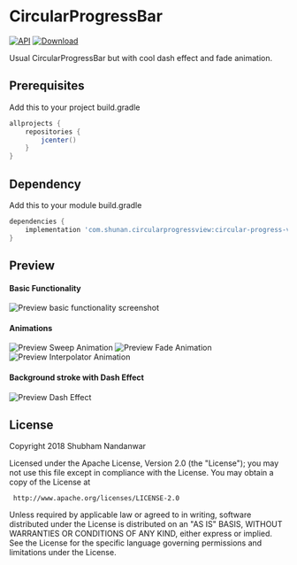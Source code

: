 # CircularProgressBar

[![API](https://img.shields.io/badge/API-15%2B-brightgreen.svg?style=flat)](https://android-arsenal.com/api?level=16) [ ![Download](https://img.shields.io/badge/download-1.1.0-brightgreen.svg?style=flat) ](https://bintray.com/shubhamnandanwar9776/CircularProgressView/circular-progress-view/1.1.0)


Usual CircularProgressBar but with cool dash effect and fade animation.

## Prerequisites

Add this to your project build.gradle
``` gradle
allprojects {
    repositories {
        jcenter()
    }
}
```
## Dependency
Add this to your module build.gradle

``` gradle
dependencies {
    implementation 'com.shunan.circularprogressview:circular-progress-view:1.1.0'
}
```

## Preview
#### Basic Functionality
![Preview basic functionality screenshot](https://raw.githubusercontent.com/shubhamnandanwar/CircularProgressView/master/art/basic_functionality.gif)


#### Animations
![Preview Sweep Animation](https://raw.githubusercontent.com/shubhamnandanwar/CircularProgressView/master/art/sweep_animation.gif)  ![Preview Fade Animation](https://raw.githubusercontent.com/shubhamnandanwar/CircularProgressView/master/art/fade_animation.gif) ![Preview Interpolator Animation](https://raw.githubusercontent.com/shubhamnandanwar/CircularProgressView/master/art/interpolator-animation.gif)

#### Background stroke with Dash Effect
![Preview Dash Effect](https://raw.githubusercontent.com/shubhamnandanwar/CircularProgressView/master/art/dash_effect.gif)


License
----

Copyright 2018 Shubham Nandanwar

   Licensed under the Apache License, Version 2.0 (the "License");
   you may not use this file except in compliance with the License.
   You may obtain a copy of the License at

     http://www.apache.org/licenses/LICENSE-2.0

   Unless required by applicable law or agreed to in writing, software
   distributed under the License is distributed on an "AS IS" BASIS,
   WITHOUT WARRANTIES OR CONDITIONS OF ANY KIND, either express or implied.
   See the License for the specific language governing permissions and
   limitations under the License.
   
